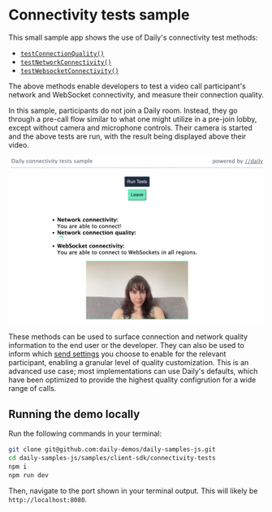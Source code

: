 # Connectivity tests sample

This small sample app shows the use of Daily's connectivity test methods:

* [`testConnectionQuality()`](https://docs.daily.co/reference/daily-js/instance-methods/test-connection-quality)
* [`testNetworkConnectivity()`](https://docs.daily.co/reference/daily-js/instance-methods/test-network-connectivity)
* [`testWebsocketConnectivity()`](https://docs.daily.co/reference/daily-js/instance-methods/test-websocket-connectivity)

The above methods enable developers to test a video call participant's network and WebSocket connectivity, and measure their connection quality. 

In this sample, participants do not join a Daily room. Instead, they go through a pre-call flow similar to what one might utilize in a pre-join lobby, except without camera and microphone controls. Their camera is started and the above tests are run, with the result being displayed above their video.

![Video call participant testing their connectivity](screenshot.png)

These methods can be used to surface connection and network quality information to the end user or the developer. They can also be used to inform which [send settings](https://docs.daily.co/reference/daily-js/instance-methods/update-send-settings) you choose to enable for the relevant participant, enabling a granular level of quality customization. This is an advanced use case; most implementations can use Daily's defaults, which have been optimized to provide the highest quality configrution for a wide range of calls.

## Running the demo locally

Run the following commands in your terminal:

```bash
git clone git@github.com:daily-demos/daily-samples-js.git
cd daily-samples-js/samples/client-sdk/connectivity-tests
npm i
npm run dev
```

Then, navigate to the port shown in your terminal output. This will likely be `http://localhost:8080`.